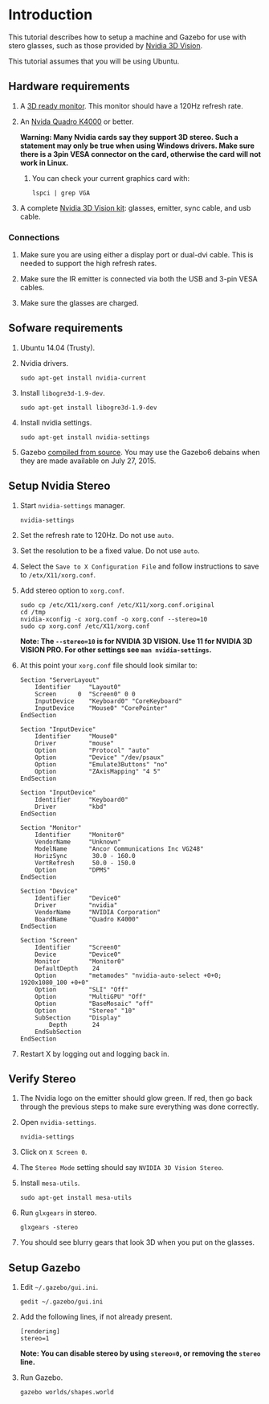 # Introduction

This tutorial describes how to setup a machine and Gazebo for use with stero glasses, such as those provided by [Nvidia 3D Vision](http://www.nvidia.com/object/3d-vision-main.html). 

This tutorial assumes that you will be using Ubuntu.

## Hardware requirements

1. A [3D ready monitor](http://www.amazon.com/s/ref=nb_sb_noss_2?url=search-alias%3Daps&field-keywords=3D+monitor&rh=i%3Aaps%2Ck%3A3D+monitor). This monitor should have a 120Hz refresh rate.

1. An [Nvida Quadro K4000](http://www.amazon.com/s/ref=nb_sb_noss_2?url=search-alias%3Daps&field-keywords=quadro+k4200&rh=i%3Aaps%2Ck%3Aquadro+k4000) or better.

    **Warning: Many Nvidia cards say they support 3D stereo. Such a statement may only be true when using Windows drivers. Make sure there is a 3pin VESA connector on the card, otherwise the card will not work in Linux.**

    1. You can check your current graphics card with:

        ~~~
        lspci | grep VGA
        ~~~

1. A complete [Nvidia 3D Vision kit](http://www.amazon.com/s/ref=nb_sb_noss_1?url=search-alias%3Daps&field-keywords=nvidia+3d+vision+2): glasses, emitter, sync cable, and usb cable.

### Connections

1. Make sure you are using either a display port or dual-dvi cable. This is needed to support the high refresh rates.

1. Make sure the IR emitter is connected via both the USB and 3-pin VESA cables.

1. Make sure the glasses are charged.

## Sofware requirements

1. Ubuntu 14.04 (Trusty).

1. Nvidia drivers.

    ~~~
    sudo apt-get install nvidia-current
    ~~~

1. Install `libogre3d-1.9-dev`.

    ~~~
    sudo apt-get install libogre3d-1.9-dev
    ~~~

1. Install nvidia settings.

    ~~~
    sudo apt-get install nvidia-settings
    ~~~

1. Gazebo [compiled from source](http://gazebosim.org/tutorials?tut=install_from_source&cat=install). You may use the Gazebo6 debains when they are made available on July 27, 2015.

## Setup Nvidia Stereo

1. Start `nvidia-settings` manager.

    ~~~
    nvidia-settings
    ~~~

1. Set the refresh rate to 120Hz. Do not use `auto`.

1. Set the resolution to be a fixed value. Do not use `auto`.

1. Select the `Save to X Configuration File` and follow instructions to save to `/etx/X11/xorg.conf`.

1. Add stereo option to `xorg.conf`. 

    ~~~
    sudo cp /etc/X11/xorg.conf /etc/X11/xorg.conf.original
    cd /tmp
    nvidia-xconfig -c xorg.conf -o xorg.conf --stereo=10
    sudo cp xorg.conf /etc/X11/xorg.conf
    ~~~

    **Note: The `--stereo=10` is for NVIDIA 3D VISION. Use 11 for NVIDIA 3D VISION PRO. For other settings see `man nvidia-settings`.**

1. At this point your `xorg.conf` file should look similar to:

    ~~~
    Section "ServerLayout"
        Identifier     "Layout0"
        Screen      0  "Screen0" 0 0
        InputDevice    "Keyboard0" "CoreKeyboard"
        InputDevice    "Mouse0" "CorePointer"
    EndSection
    
    Section "InputDevice"
        Identifier     "Mouse0"
        Driver         "mouse"
        Option         "Protocol" "auto"
        Option         "Device" "/dev/psaux"
        Option         "Emulate3Buttons" "no"
        Option         "ZAxisMapping" "4 5"
    EndSection
    
    Section "InputDevice"
        Identifier     "Keyboard0"
        Driver         "kbd"
    EndSection
    
    Section "Monitor"
        Identifier     "Monitor0"
        VendorName     "Unknown"
        ModelName      "Ancor Communications Inc VG248"
        HorizSync       30.0 - 160.0
        VertRefresh     50.0 - 150.0
        Option         "DPMS"
    EndSection
    
    Section "Device"
        Identifier     "Device0"
        Driver         "nvidia"
        VendorName     "NVIDIA Corporation"
        BoardName      "Quadro K4000"
    EndSection
    
    Section "Screen"
        Identifier     "Screen0"
        Device         "Device0"
        Monitor        "Monitor0"
        DefaultDepth    24
        Option         "metamodes" "nvidia-auto-select +0+0; 1920x1080_100 +0+0"
        Option         "SLI" "Off"
        Option         "MultiGPU" "Off"
        Option         "BaseMosaic" "off"
        Option         "Stereo" "10"
        SubSection     "Display"
            Depth       24
        EndSubSection
    EndSection
    ~~~

1. Restart X by logging out and logging back in.

## Verify Stereo

1. The Nvidia logo on the emitter should glow green. If red, then go back through the previous steps to make sure everything was done correctly.

1. Open `nvidia-settings`.

    ~~~
    nvidia-settings
    ~~~

1. Click on `X Screen 0`.

1. The `Stereo Mode` setting should say `NVIDIA 3D Vision Stereo`.

1. Install `mesa-utils`.

    ~~~
    sudo apt-get install mesa-utils
    ~~~

1. Run `glxgears` in stereo.

    ~~~
    glxgears -stereo
    ~~~

1. You should see blurry gears that look 3D when you put on the glasses.

## Setup Gazebo

1. Edit `~/.gazebo/gui.ini`.

    ~~~
    gedit ~/.gazebo/gui.ini
    ~~~

1. Add the following lines, if not already present.

    ~~~
    [rendering]
    stereo=1
    ~~~

    **Note: You can disable stereo by using `stereo=0`, or removing the `stereo` line.**

1. Run Gazebo.

    ~~~
    gazebo worlds/shapes.world
    ~~~

